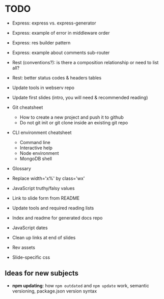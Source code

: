 # TODO

* Express: express vs. express-generator
* Express: example of error in middleware order
* Express: res builder pattern
* Express: example about comments sub-router
* Rest (conventions?): is there a composition relationship or need to list all?
* Rest: better status codes & headers tables
* Update tools in webserv repo
* Update first slides (intro, you will need & recommended reading)
* Git cheatsheet
  * How to create a new project and push it to github
  * Do not git init or git clone inside an existing git repo
* CLI environment cheatsheet
  * Command line
  * Interactive help
  * Node environment
  * MongoDB shell
* Glossary

* Replace width='x%' by class='wx'
* JavaScript truthy/falsy values
* Link to slide form from README
* Update tools and required reading lists
* Index and readme for generated docs repo
* JavaScript dates
* Clean up links at end of slides

* Rev assets
* Slide-specific css

## Ideas for new subjects

* **npm updating**: how `npm outdated` and `npm update` work, semantic versioning, package.json version syntax
